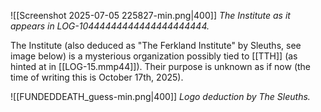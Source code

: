 ![[Screenshot 2025-07-05 225827-min.png|400]]
_The Institute as it appears in LOG-10444444444444444444444._

The Institute (also deduced as "The Ferkland Institute" by Sleuths, see image below) is a mysterious organization possibly tied to [[TTH]] (as hinted at in [[LOG-15.mmp44]]). Their purpose is unknown as if now (the time of writing this is October 17th, 2025).

![[FUNDEDDEATH_guess-min.png|400]]
_Logo deduction by The Sleuths._